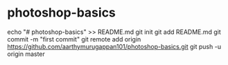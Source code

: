 # photoshop-basics
echo "# photoshop-basics" >> README.md
git init
git add README.md
git commit -m "first commit"
git remote add origin https://github.com/aarthymurugappan101/photoshop-basics.git
git push -u origin master
